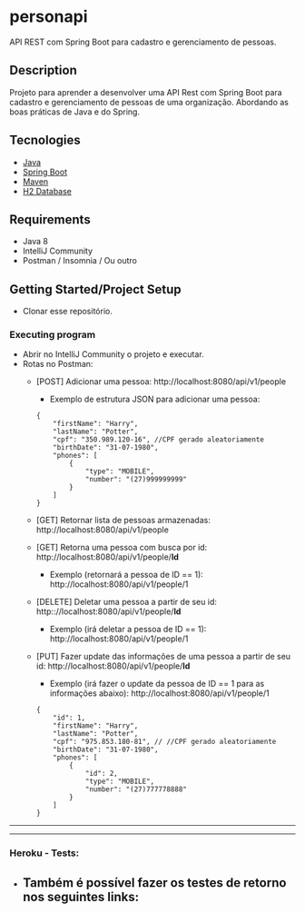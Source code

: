 # personapi

API REST com Spring Boot para cadastro e gerenciamento de pessoas.

## Description

Projeto para aprender a desenvolver uma API Rest com Spring Boot para cadastro e gerenciamento de pessoas de uma organização. Abordando as boas práticas de Java e do Spring.

## Tecnologies

- [Java](https://www.java.com/pt-BR/)
- [Spring Boot](https://spring.io/projects/spring-boot)
- [Maven](https://maven.apache.org/)
- [H2 Database](https://www.h2database.com/html/main.html)

## Requirements

- Java 8
- IntelliJ Community
- Postman / Insomnia / Ou outro

## Getting Started/Project Setup

- Clonar esse repositório.

### Executing program

- Abrir no IntelliJ Community o projeto e executar.
- Rotas no Postman:
  - [POST] Adicionar uma pessoa: http://localhost:8080/api/v1/people

    * Exemplo de estrutura JSON para adicionar uma pessoa:

    ```shell script
    {
    	"firstName": "Harry",
    	"lastName": "Potter",
    	"cpf": "350.989.120-16", //CPF gerado aleatoriamente
    	"birthDate": "31-07-1980",
    	"phones": [
    		{
    			"type": "MOBILE",
    			"number": "(27)999999999"
    		}
    	]
    }
    ```

  - [GET] Retornar lista de pessoas armazenadas: http://localhost:8080/api/v1/people

  - [GET] Retorna uma pessoa com busca por id: http:<span></span>//localhost:8080/api/v1/people/**Id** 
    
    - Exemplo (retornará a pessoa de ID == 1): http://localhost:8080/api/v1/people/1
    
  - [DELETE]  Deletar uma pessoa a partir de seu id: http:<span></span>://localhost:8080/api/v1/people/**Id**

    - Exemplo (irá deletar a pessoa de ID == 1): http://localhost:8080/api/v1/people/1

  - [PUT] Fazer update das informações de uma pessoa a partir de seu id: http:<span></span>//localhost:8080/api/v1/people/**Id**

    * Exemplo (irá fazer o update da pessoa de ID == 1 para as informações abaixo): http://localhost:8080/api/v1/people/1

    ```shell script
    {
    	"id": 1,
    	"firstName": "Harry",
    	"lastName": "Potter",
    	"cpf": "975.853.180-81", // //CPF gerado aleatoriamente
    	"birthDate": "31-07-1980",
    	"phones": [
    		{
    			"id": 2,
    			"type": "MOBILE",
    			"number": "(27)777778888"
    		}
    	]
    }
    ```

---

---

### Heroku - Tests:

- Também é possível fazer os testes de retorno nos seguintes links:
  - 
